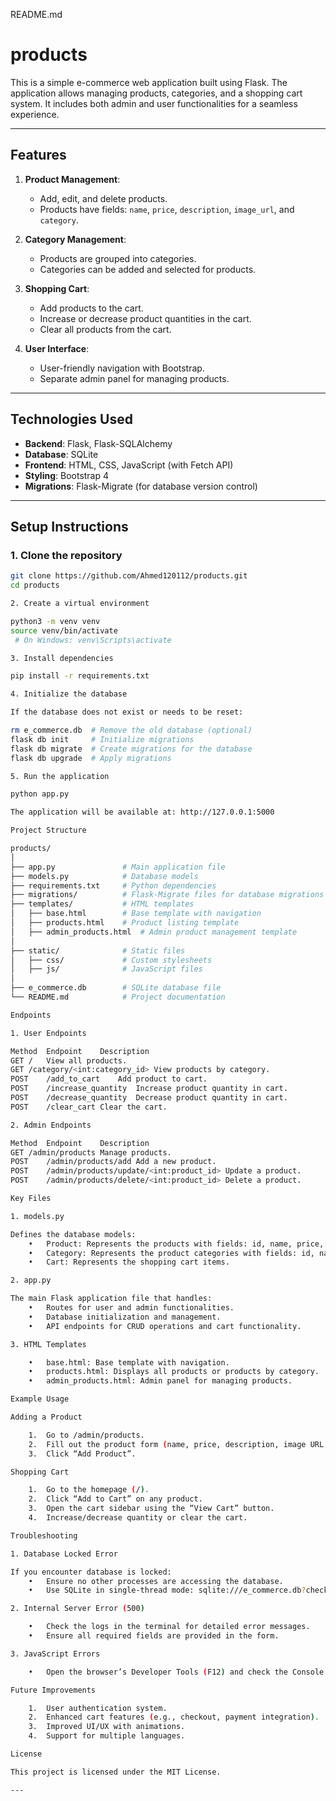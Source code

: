 README.md

# products

This is a simple e-commerce web application built using Flask. The application allows managing products, categories, and a shopping cart system. It includes both admin and user functionalities for a seamless experience.

---

## **Features**
1. **Product Management**:
   - Add, edit, and delete products.
   - Products have fields: `name`, `price`, `description`, `image_url`, and `category`.

2. **Category Management**:
   - Products are grouped into categories.
   - Categories can be added and selected for products.

3. **Shopping Cart**:
   - Add products to the cart.
   - Increase or decrease product quantities in the cart.
   - Clear all products from the cart.

4. **User Interface**:
   - User-friendly navigation with Bootstrap.
   - Separate admin panel for managing products.

---

## **Technologies Used**
- **Backend**: Flask, Flask-SQLAlchemy
- **Database**: SQLite
- **Frontend**: HTML, CSS, JavaScript (with Fetch API)
- **Styling**: Bootstrap 4
- **Migrations**: Flask-Migrate (for database version control)

---

## **Setup Instructions**

### **1. Clone the repository**
```bash
git clone https://github.com/Ahmed120112/products.git
cd products

2. Create a virtual environment

python3 -m venv venv
source venv/bin/activate
 # On Windows: venv\Scripts\activate

3. Install dependencies

pip install -r requirements.txt

4. Initialize the database

If the database does not exist or needs to be reset:

rm e_commerce.db  # Remove the old database (optional)
flask db init     # Initialize migrations
flask db migrate  # Create migrations for the database
flask db upgrade  # Apply migrations

5. Run the application

python app.py

The application will be available at: http://127.0.0.1:5000

Project Structure

products/
│
├── app.py               # Main application file
├── models.py            # Database models
├── requirements.txt     # Python dependencies
├── migrations/          # Flask-Migrate files for database migrations
├── templates/           # HTML templates
│   ├── base.html        # Base template with navigation
│   ├── products.html    # Product listing template
│   ├── admin_products.html  # Admin product management template
│
├── static/              # Static files
│   ├── css/             # Custom stylesheets
│   ├── js/              # JavaScript files
│
├── e_commerce.db        # SQLite database file
└── README.md            # Project documentation

Endpoints

1. User Endpoints

Method	Endpoint	Description
GET	/	View all products.
GET	/category/<int:category_id>	View products by category.
POST	/add_to_cart	Add product to cart.
POST	/increase_quantity	Increase product quantity in cart.
POST	/decrease_quantity	Decrease product quantity in cart.
POST	/clear_cart	Clear the cart.

2. Admin Endpoints

Method	Endpoint	Description
GET	/admin/products	Manage products.
POST	/admin/products/add	Add a new product.
POST	/admin/products/update/<int:product_id>	Update a product.
POST	/admin/products/delete/<int:product_id>	Delete a product.

Key Files

1. models.py

Defines the database models:
	•	Product: Represents the products with fields: id, name, price, description, image_url, category_id.
	•	Category: Represents the product categories with fields: id, name.
	•	Cart: Represents the shopping cart items.

2. app.py

The main Flask application file that handles:
	•	Routes for user and admin functionalities.
	•	Database initialization and management.
	•	API endpoints for CRUD operations and cart functionality.

3. HTML Templates

	•	base.html: Base template with navigation.
	•	products.html: Displays all products or products by category.
	•	admin_products.html: Admin panel for managing products.

Example Usage

Adding a Product

	1.	Go to /admin/products.
	2.	Fill out the product form (name, price, description, image URL, and category).
	3.	Click “Add Product”.

Shopping Cart

	1.	Go to the homepage (/).
	2.	Click “Add to Cart” on any product.
	3.	Open the cart sidebar using the “View Cart” button.
	4.	Increase/decrease quantity or clear the cart.

Troubleshooting

1. Database Locked Error

If you encounter database is locked:
	•	Ensure no other processes are accessing the database.
	•	Use SQLite in single-thread mode: sqlite:///e_commerce.db?check_same_thread=False.

2. Internal Server Error (500)

	•	Check the logs in the terminal for detailed error messages.
	•	Ensure all required fields are provided in the form.

3. JavaScript Errors

	•	Open the browser’s Developer Tools (F12) and check the Console and Network tabs for errors.

Future Improvements

	1.	User authentication system.
	2.	Enhanced cart features (e.g., checkout, payment integration).
	3.	Improved UI/UX with animations.
	4.	Support for multiple languages.

License

This project is licensed under the MIT License.

---
